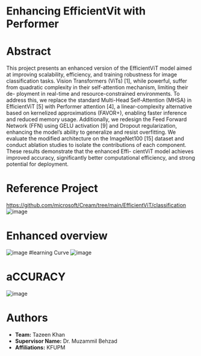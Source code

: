 # Enhancing EfficientVit with Performer

# Abstract
This project presents an enhanced version of the EfficientViT model aimed at improving scalability, efficiency, and training robustness for image classification tasks. Vision Transformers (ViTs) [1], while powerful, suffer from quadratic complexity in their self-attention mechanism, limiting their de- ployment in real-time and resource-constrained environments. To address this, we replace the standard Multi-Head Self-Attention (MHSA) in EfficientViT [5] with Performer attention [4], a linear-complexity alternative based on kernelized approximations (FAVOR+), enabling faster inference and reduced memory usage. Additionally, we redesign the Feed Forward Network (FFN) using GELU activation [9] and Dropout regularization, enhancing the model’s ability to generalize and resist overfitting. We evaluate the modified architecture on the ImageNet100 [15] dataset and conduct ablation studies to isolate the contributions of each component. These results demonstrate that the enhanced Effi- cientViT model achieves improved accuracy, significantly better computational efficiency, and strong potential for deployment.
# Reference Project
https://github.com/microsoft/Cream/tree/main/EfficientViT/classification
![image](https://github.com/user-attachments/assets/c4d4b153-5686-44c6-88d7-c3756d96c78a)
# Enhanced overview
![image](https://github.com/user-attachments/assets/7a738ade-dbbb-4198-9f9e-197ed2b0f9a5)
#learning Curve
![image](https://github.com/user-attachments/assets/a31ee0d2-759b-4def-9607-5966f9917948)
# aCCURACY
![image](https://github.com/user-attachments/assets/23ba210a-15ba-4fe3-bc66-8669f8b900ff)

# Authors
- **Team:** Tazeen Khan
- **Supervisor Name:** Dr. Muzammil Behzad
- **Affiliations:** KFUPM
